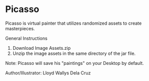# Picasso
Picasso is virtual painter that utilizes randomized assets to create masterpieces.

General Instructions
1. Download Image Assets.zip
2. Unzip the image assets in the same directory of the jar file.

Note: Picasso will save his "paintings" on your Desktop by default.

Author/Illustrator: Lloyd Wallys Dela Cruz
